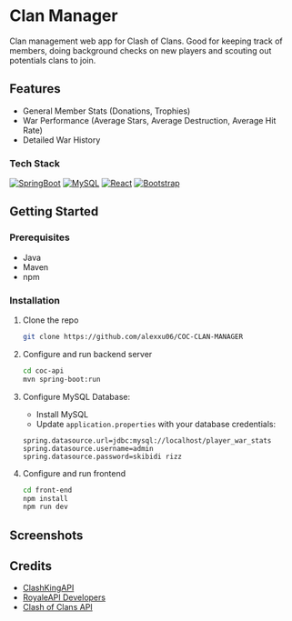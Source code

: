 # Clan Manager

Clan management web app for Clash of Clans. Good for keeping track of members, doing background checks on new players and scouting out potentials clans to join.

## Features

* General Member Stats (Donations, Trophies)
* War Performance (Average Stars, Average Destruction, Average Hit Rate)
* Detailed War History

### Tech Stack

[![SpringBoot][SpringBoot.com]][SpringBoot-url]
[![MySQL][MySQL.com]][MySQL-url]
[![React][React.js]][React-url]
[![Bootstrap][Bootstrap.com]][Bootstrap-url]

## Getting Started

### Prerequisites
- Java
- Maven
- npm

### Installation

1. Clone the repo
   ```sh
   git clone https://github.com/alexxu06/COC-CLAN-MANAGER
   ```
2. Configure and run backend server
   ```sh
   cd coc-api
   mvn spring-boot:run
   ```
3. Configure MySQL Database:
   - Install MySQL
   - Update ```application.properties``` with your database credentials:
   ```properties
   spring.datasource.url=jdbc:mysql://localhost/player_war_stats
   spring.datasource.username=admin
   spring.datasource.password=skibidi rizz
   ```

4. Configure and run frontend
   ```sh
   cd front-end
   npm install
   npm run dev
   ```

## Screenshots



## Credits
* [ClashKingAPI](https://api.clashk.ing/docs)
* [RoyaleAPI Developers](https://docs.royaleapi.com/proxy.html)
* [Clash of Clans API](https://developer.clashofclans.com/#/)

<!-- MARKDOWN LINKS & IMAGES -->
<!-- https://www.markdownguide.org/basic-syntax/#reference-style-links -->
[Next.js]: https://img.shields.io/badge/next.js-000000?style=for-the-badge&logo=nextdotjs&logoColor=white
[Next-url]: https://nextjs.org/
[React.js]: https://img.shields.io/badge/React-20232A?style=for-the-badge&logo=react&logoColor=61DAFB
[React-url]: https://reactjs.org/
[SpringBoot.com]: https://img.shields.io/badge/SpringBoot-6DB33F?style=for-the-badge&logo=Spring&logoColor=white
[SpringBoot-url]: https://spring.io/projects/spring-boot
[MySQL.com]: https://img.shields.io/badge/mysql-4479A1.svg?style=for-the-badge&logo=mysql&logoColor=white
[MySQL-url]: https://www.mysql.com/
[Bootstrap.com]: https://img.shields.io/badge/Bootstrap-563D7C?style=for-the-badge&logo=bootstrap&logoColor=white
[Bootstrap-url]: https://getbootstrap.com

